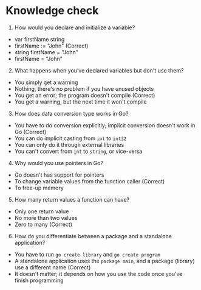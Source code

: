 # Knowledge check

1. How would you declare and initialize a variable?
* var firstName string
* firstName := "John" (Correct)
* string firstName = "John"
* firstName = "John"

2. What happens when you've declared variables but don't use them?
* You simply get a warning
* Nothing, there's no problem if you have unused objects
* You get an error; the program doesn't compile (Correct)
* You get a warning, but the next time it won't compile

3. How does data conversion type works in Go?
* You have to do conversion explicitly; implicit conversion doesn't work in Go (Correct)
* You can do implicit casting from `int` to `int32`
* You can only do it through external libraries
* You can't convert from `int` to `string`, or vice-versa

4. Why would you use pointers in Go?
* Go doesn't has support for pointers
* To change variable values from the function caller (Correct)
* To free-up memory

5. How many return values a function can have?
* Only one return value
* No more than two values
* Zero to many (Correct)

6. How do you differentiate between a package and a standalone application?
* You have to run `go create library` and `go create program`
* A standalone application uses the `package main`, and a package (library) use a different name (Correct)
* It doesn't matter; it depends on how you use the code once you've finish programming